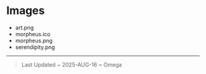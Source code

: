 
# Images

- art.png
- morpheus.ico
- morpheus.png
- serendipity.png

---

> Last Updated ~ 2025-AUG-16 ~ Omega

